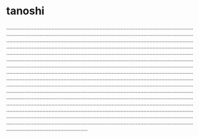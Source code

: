 # tanoshi

......................................................................................................................................................................................................................................................................................................................................................................................................................................................................................................................................................................................................................................................................................................................................................................................................................................................................................................................................................................................................................................................................................................................................................................................................................................................................................................................................................................................................................................................................................................................................................................................................................................................................................................................................................................................................................................................................................................................................................................................................................................................................................................................